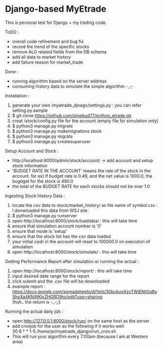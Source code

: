 Django-based MyEtrade
=====================

This is personal test for Django + my trading code.

ToDO :
* overall code refinement and bug fix
* record the trend of the specific stocks
* remove ALG related fields from the DB schema
* add all data to market history
* add failure reason for market_trade

Done :
* running algorithm based on the server address
* consuming history data to simulate the simple algorithm -_-;

Installation :
1. generate your own /myetrade_djnago/settings.py : you can refer setting.py.sample
1. $ git clone https://github.com/pinebud77/python_etrade.git
1. creat /stock/config.py file for the account (empty file for simulation only)
1. $ python3 manage.py migrate
1. $ python3 manage.py makemigrations stock
1. $ python3 manage.py migrate
1. $ python3 manage.py createsuperuser

Setup Account and Stock :
* http://localhost:8000/admin/stock/account/ -> add account and setup stock information
* 'BUDGET RATE IN THE ACCOUNT' means the rate of the stock in the account.
for ex) If budget rate is 0.49, and the net value is 1000.0, the bugdget for the stock is 490.0
* the total of the BUDGET RATE for each stocks should not be over 1.0

Ingesting Stock History Data :
1. locate the csv data to stock/market_history/ as file name of symbol.csv : I donwloaded this data from WSJ site
1. $ python3 manage.py runserver
1. open http://localhost:8000/stock/loaddata/ : this will take time
1. ensure that simulation account number is '0'
1. ensure that mode is 'setup'
1. ensure that the stock list has the csv data loaded
1. your initial cash in the account will reset to 100000.0 on execution of simulation
1. open http://localhost:8000/stock/simulate/ : this will take time

Getting Performance Report after simulation or running the actual :
1. open http://localhost:8000/stock/report/ : this will take time
1. input desired date range for the report
1. click submit and the .csv file will be downloaded
1. example report : https://docs.google.com/spreadsheets/d/1miU30kcAunXzcTWiENtOqByShoXa4KNWKlxZHGRO9to/edit?usp=sharing<br>
(huh.. the return is -_-;;)

Running the actual daily job :
* open http://127.0.0.1:8000/stock/run/ on the same host as the server
* add cronjob for the user as the following if it works well:<br>
30 6 * * 1-5 /home/pi/myetrade_django/run_cron.sh
* This will run your algorithm every 7:00am (because I am at Western area)

